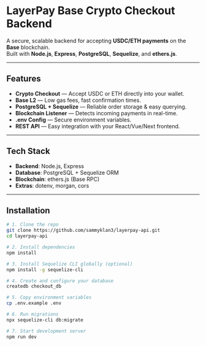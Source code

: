 # LayerPay Base Crypto Checkout Backend

A secure, scalable backend for accepting **USDC/ETH payments** on the **Base** blockchain.  
Built with **Node.js**, **Express**, **PostgreSQL**, **Sequelize**, and **ethers.js**.

---

## Features

- **Crypto Checkout** — Accept USDC or ETH directly into your wallet.
- **Base L2** — Low gas fees, fast confirmation times.
- **PostgreSQL + Sequelize** — Reliable order storage & easy querying.
- **Blockchain Listener** — Detects incoming payments in real-time.
- **.env Config** — Secure environment variables.
- **REST API** — Easy integration with your React/Vue/Next frontend.

---

## Tech Stack

- **Backend**: Node.js, Express
- **Database**: PostgreSQL + Sequelize ORM
- **Blockchain**: ethers.js (Base RPC)
- **Extras**: dotenv, morgan, cors

---

## Installation

```bash
# 1. Clone the repo
git clone https://github.com/sammyklan3/layerpay-api.git
cd layerpay-api

# 2. Install dependencies
npm install

# 3. Install Sequelize CLI globally (optional)
npm install -g sequelize-cli

# 4. Create and configure your database
createdb checkout_db

# 5. Copy environment variables
cp .env.example .env

# 6. Run migrations
npx sequelize-cli db:migrate

# 7. Start development server
npm run dev
```
